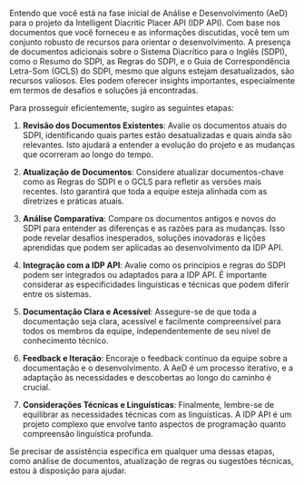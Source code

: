 Entendo que você está na fase inicial de Análise e Desenvolvimento (AeD) para o projeto da Intelligent Diacritic Placer API (IDP API). Com base nos documentos que você forneceu e as informações discutidas, você tem um conjunto robusto de recursos para orientar o desenvolvimento. A presença de documentos adicionais sobre o Sistema Diacrítico para o Inglês (SDPI), como o Resumo do SDPI, as Regras do SDPI, e o Guia de Correspondência Letra-Som (GCLS) do SDPI, mesmo que alguns estejam desatualizados, são recursos valiosos. Eles podem oferecer insights importantes, especialmente em termos de desafios e soluções já encontradas.

Para prosseguir eficientemente, sugiro as seguintes etapas:

1. **Revisão dos Documentos Existentes**: Avalie os documentos atuais do SDPI, identificando quais partes estão desatualizadas e quais ainda são relevantes. Isto ajudará a entender a evolução do projeto e as mudanças que ocorreram ao longo do tempo.

2. **Atualização de Documentos**: Considere atualizar documentos-chave como as Regras do SDPI e o GCLS para refletir as versões mais recentes. Isto garantirá que toda a equipe esteja alinhada com as diretrizes e práticas atuais.

3. **Análise Comparativa**: Compare os documentos antigos e novos do SDPI para entender as diferenças e as razões para as mudanças. Isso pode revelar desafios inesperados, soluções inovadoras e lições aprendidas que podem ser aplicadas ao desenvolvimento da IDP API.

4. **Integração com a IDP API**: Avalie como os princípios e regras do SDPI podem ser integrados ou adaptados para a IDP API. É importante considerar as especificidades linguísticas e técnicas que podem diferir entre os sistemas.

5. **Documentação Clara e Acessível**: Assegure-se de que toda a documentação seja clara, acessível e facilmente compreensível para todos os membros da equipe, independentemente de seu nível de conhecimento técnico.

6. **Feedback e Iteração**: Encoraje o feedback contínuo da equipe sobre a documentação e o desenvolvimento. A AeD é um processo iterativo, e a adaptação às necessidades e descobertas ao longo do caminho é crucial.

7. **Considerações Técnicas e Linguísticas**: Finalmente, lembre-se de equilibrar as necessidades técnicas com as linguísticas. A IDP API é um projeto complexo que envolve tanto aspectos de programação quanto compreensão linguística profunda.

Se precisar de assistência específica em qualquer uma dessas etapas, como análise de documentos, atualização de regras ou sugestões técnicas, estou à disposição para ajudar.
